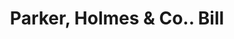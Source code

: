 ---
doi: 10.7916/D8B296FJ
date_other: '1900'
date_other_textual: 1900-1909
form: printed ephemera
genre:
- Invoices
name:
- Parker, Holmes & Co.
object_in_context_url: https://biggert.cul.columbia.edu/items/view/ave_biggert_01853
subject_hierarchical_geographic:
- Boston, Massachusetts, United States
subject_name:
- Parker, Holmes & Co.
title: Parker, Holmes & Co.. Bill
sort_title: Parker, Holmes & Co.. Bill
call_number: ave_biggert_01853
coordinates:
- 42.35805555555556,-71.06361111111111
pid: ave_biggert_01853
identifiers: ave_biggert_01853
thumbnail: https://derivativo-2.library.columbia.edu/iiif/2/ldpd:490672/full/!256,256/0/native.jpg
permalink: /biggert/ave_biggert_01853/
layout: iiif-image-page
---